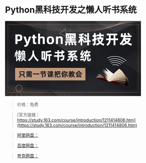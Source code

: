 # Python黑科技开发之懒人听书系统

![img](../../../assets/study163/free/e9c5d2b96d5e4aa8b5ad2eaedea3c103.jpg)

> 价格：免费

> [官方链接：https://study.163.com/course/introduction/1211414806.htm](https://study.163.com/course/introduction/1211414806.htm)

> [阿里网盘：]()

> [百度网盘：]()

> [夸克网盘：]()
